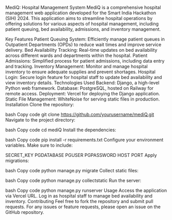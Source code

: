 MediQ: Hospital Management System
MediQ is a comprehensive hospital management web application developed for the Smart India Hackathon (SIH) 2024. This application aims to streamline hospital operations by offering solutions for various aspects of hospital management, including patient queuing, bed availability, admissions, and inventory management.

Key Features
Patient Queuing System: Efficiently manage patient queues in Outpatient Departments (OPDs) to reduce wait times and improve service delivery.
Bed Availability Tracking: Real-time updates on bed availability across different wards and departments within the hospital.
Patient Admissions: Simplified process for patient admissions, including data entry and tracking.
Inventory Management: Monitor and manage hospital inventory to ensure adequate supplies and prevent shortages.
Hospital Login: Secure login feature for hospital staff to update bed availability and view inventory details.
Technologies Used
Backend: Django, a high-level Python web framework.
Database: PostgreSQL, hosted on Railway for remote access.
Deployment: Vercel for deploying the Django application.
Static File Management: WhiteNoise for serving static files in production.
Installation
Clone the repository:

bash
Copy code
git clone https://github.com/yourusername/mediQ.git
Navigate to the project directory:

bash
Copy code
cd mediQ
Install the dependencies:

bash
Copy code
pip install -r requirements.txt
Configure your environment variables. Make sure to include:

SECRET_KEY
PGDATABASE
PGUSER
PGPASSWORD
HOST
PORT
Apply migrations:

bash
Copy code
python manage.py migrate
Collect static files:

bash
Copy code
python manage.py collectstatic
Run the server:

bash
Copy code
python manage.py runserver
Usage
Access the application via Vercel URL.
Log in as hospital staff to manage bed availability and inventory.
Contributing
Feel free to fork the repository and submit pull requests. For any issues or feature requests, please open an issue on the GitHub repository.
